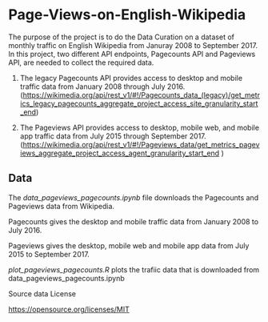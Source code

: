 # Page-Views-on-English-Wikipedia


The purpose of the project is to do the Data Curation on a dataset of monthly traffic on English Wikipedia from Januray 2008 to September 2017.
In this project, two different API endpoints, Pagecounts API and Pageviews API, are needed to collect the required data.

1. The legacy Pagecounts API provides access to desktop and mobile traffic data from January 2008 through July 2016. (https://wikimedia.org/api/rest_v1/#!/Pagecounts_data_(legacy)/get_metrics_legacy_pagecounts_aggregate_project_access_site_granularity_start_end)

2. The Pageviews API provides access to desktop, mobile web, and mobile app traffic data from July 2015 through September 2017. (https://wikimedia.org/api/rest_v1/#!/Pageviews_data/get_metrics_pageviews_aggregate_project_access_agent_granularity_start_end )


## Data

The _data_pageviews_pagecounts.ipynb_ file downloads the Pagecounts and Pageviews data from Wikipedia.

Pagecounts gives the desktop and mobile traffic data from January 2008 to July 2016.

Pageviews gives the desktop, mobile web and mobile app data from July 2015 to September 2017.

_plot_pageviews_pagecounts.R_ plots the trafiic data that is downloaded from data_pageviews_pagecounts.ipynb


Source data License

https://opensource.org/licenses/MIT



